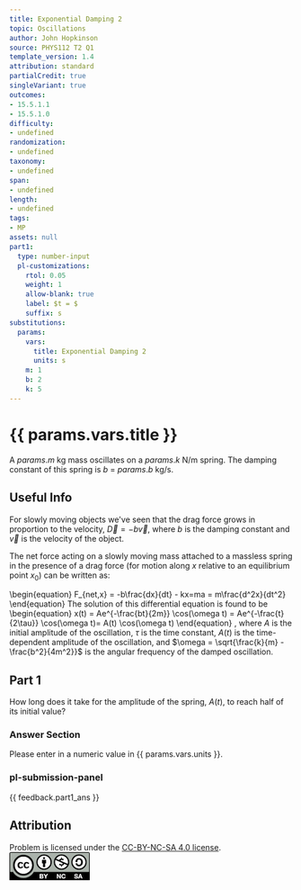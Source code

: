 ```yaml
---
title: Exponential Damping 2
topic: Oscillations
author: John Hopkinson
source: PHYS112 T2 Q1
template_version: 1.4
attribution: standard
partialCredit: true
singleVariant: true
outcomes:
- 15.5.1.1
- 15.5.1.0
difficulty:
- undefined
randomization:
- undefined
taxonomy:
- undefined
span:
- undefined
length:
- undefined
tags:
- MP
assets: null
part1:
  type: number-input
  pl-customizations:
    rtol: 0.05
    weight: 1
    allow-blank: true
    label: $t = $
    suffix: s
substitutions:
  params:
    vars:
      title: Exponential Damping 2
      units: s
    m: 1
    b: 2
    k: 5
---
```

# {{ params.vars.title }}
A ${{params.m}}$ kg mass oscillates on a ${{params.k}}$ N/m spring. The damping constant of this spring is $b$ = ${{params.b}}$ kg/s.

## Useful Info

For slowly moving objects we've seen that the drag force grows in proportion to the velocity, $\overrightarrow{D} = -b\overrightarrow{v}$, where $b$ is the damping constant and $\overrightarrow{v}$ is the velocity of the object.

The net force acting on a slowly moving mass attached to a massless spring in the presence of a drag force (for motion along $x$ relative to an equilibrium point $x_0$) can be written as:

\begin{equation}
F\_{net,x} = -b\frac{dx}{dt} - kx=ma = m\frac{d^2x}{dt^2}
\end{equation}
The solution of this differential equation is found to be \begin{equation}
x(t) = Ae^{-\frac{bt}{2m}} \cos(\omega t) = Ae^{-\frac{t}{2\tau}} \cos(\omega t)= A(t) \cos(\omega t)
\end{equation} , where $A$ is the initial amplitude of the oscillation, $\tau$ is the time constant, $A(t)$ is the time-dependent amplitude of the oscillation, and $\omega = \sqrt{\frac{k}{m} - \frac{b^2}{4m^2}}$ is the angular frequency of the damped oscillation.

## Part 1

How long does it take for the amplitude of the spring, $A(t)$, to reach half of its initial value?

### Answer Section

Please enter in a numeric value in {{ params.vars.units }}.

### pl-submission-panel

{{ feedback.part1_ans }}

## Attribution

Problem is licensed under the [CC-BY-NC-SA 4.0 license](https://creativecommons.org/licenses/by-nc-sa/4.0/).<br> ![The Creative Commons 4.0 license requiring attribution-BY, non-commercial-NC, and share-alike-SA license.](https://raw.githubusercontent.com/firasm/bits/master/by-nc-sa.png)